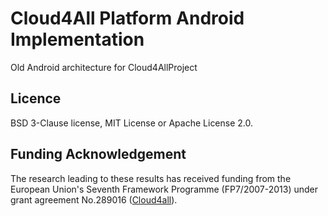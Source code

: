 # Cloud4All Platform Android Implementation

Old Android architecture for Cloud4AllProject 
## Licence 
BSD 3-Clause license, MIT License or Apache License 2.0.

## Funding Acknowledgement

The research leading to these results has received funding from the European
Union's Seventh Framework Programme (FP7/2007-2013) under grant agreement No.289016
([Cloud4all](http://www.cloud4all.info/)). 
